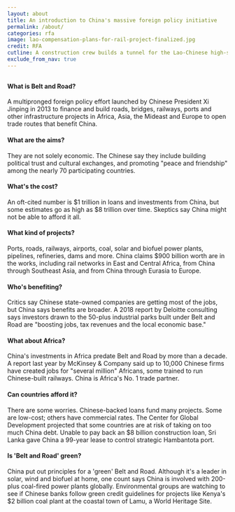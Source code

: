 ```yaml
---
layout: about
title: An introduction to China's massive foreign policy initiative
permalink: /about/
categories: rfa
image: lao-compensation-plans-for-rail-project-finalized.jpg
credit: RFA
cutline: A construction crew builds a tunnel for the Lao-Chinese high-speed railway in northern Laos' Luang Namtha province, July 12, 2017.
exclude_from_nav: true
---
```



<div class="bbg__QA" style="margin-top: 30px;">
	<h4>What is Belt and Road?</h4>
	<p>A multipronged foreign policy effort launched by Chinese President Xi Jinping in 2013 to finance and build roads, bridges, railways, ports and other infrastructure projects in Africa, Asia, the Mideast and Europe to open trade routes that benefit China.</p>
</div>

<div class="bbg__QA">
	<h4>What are the aims?</h4>
	<p>They are not solely economic. The Chinese say they include building political trust and cultural exchanges, and promoting "peace and friendship" among the nearly 70 participating countries.</p>
</div>

<div class="bbg__QA">
	<h4>What's the cost?</h4>
	<p>An oft-cited number is $1 trillion in loans and investments from China, but some estimates go as high as $8 trillion over time. Skeptics say China might not be able  to afford it all.</p>
</div>

<div class="bbg__QA">
	<h4>What kind of projects?</h4>
	<p>Ports, roads, railways, airports, coal, solar and biofuel power plants, pipelines, refineries, dams and more. China claims $900 billion worth are in the works, including rail networks in East and Central Africa, from China through Southeast Asia, and from China through Eurasia to Europe.</p>
</div>

<div class="bbg__QA">
	<h4>Who's benefiting?</h4>
	<p>Critics say Chinese state-owned companies are getting most of the jobs, but China says benefits are broader. A 2018 report by Deloitte consulting says investors drawn to the 50-plus industrial parks built under Belt and Road are "boosting jobs, tax revenues and the local economic base."</p>
</div>

<div class="bbg__QA">
	<h4>What about Africa?</h4>
	<p>China's investments in Africa predate Belt and Road by more than a decade. A report last year by McKinsey & Company said up to 10,000 Chinese firms have created jobs for "several million" Africans, some trained to run Chinese-built railways. China is Africa's No. 1 trade partner.</p>
</div>

<div class="bbg__QA">
	<h4>Can countries afford it?</h4>
	<p>There are some worries. Chinese-backed loans fund many projects. Some are low-cost; others have commercial rates. The Center for Global Development projected that some countries are at risk of taking on too much China debt. Unable to pay back an $8 billion construction loan, Sri Lanka gave China a 99-year lease to control strategic Hambantota port.</p>
</div>

<div class="bbg__QA">
	<h4>Is 'Belt and Road' green?</h4>
	<p>China put out principles for a 'green' Belt and Road. Although it's a leader in solar, wind and biofuel  at home, one count says China is involved with 200-plus coal-fired power plants globally. Environmental groups are watching to see if Chinese banks follow green credit guidelines for projects like Kenya's $2 billion coal plant at the coastal town of Lamu, a World Heritage Site. </p>
</div>
